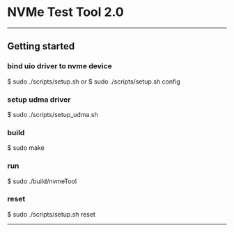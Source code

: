 # NVMe Test Tool 2.0 #
-------------------------------------------------
## Getting started

### bind uio driver to nvme device

  $ sudo ./scripts/setup.sh 
  or
  $ sudo ./scripts/setup.sh config

### setup udma driver

  $ sudo ./scripts/setup_udma.sh 

### build

  $ sudo make

### run

  $ sudo ./build/nvmeTool

### reset

  $ sudo ./scripts/setup.sh reset

--------------------------------------------------

